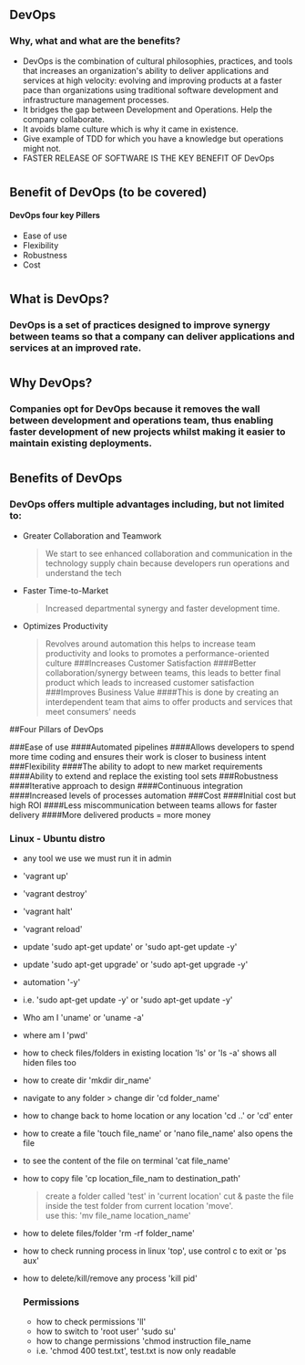 ## DevOps
### Why, what and what are the benefits?
- DevOps is the combination of cultural philosophies, practices, and tools that increases an organization's ability to deliver applications and services at high velocity: evolving and improving products at a faster pace than organizations using traditional software development and infrastructure management processes.
- It bridges the gap between Development and Operations. Help the company collaborate.
- It avoids blame culture which is why it came in existence.
- Give example of TDD for which you have a knowledge but operations might not.
- FASTER RELEASE OF SOFTWARE IS THE KEY BENEFIT OF DevOps
  #
  
## Benefit of DevOps (to be covered)
#### DevOps four key Pillers
- Ease of use  
- Flexibility 
- Robustness
- Cost
  #

## What is DevOps?

### DevOps is a set of practices designed to improve synergy between teams so that a company can deliver applications and services at an improved rate.
#
## Why DevOps?

### Companies opt for DevOps because it removes the wall between development and operations team, thus enabling faster development of new projects whilst making it easier to maintain existing deployments.
#
## Benefits of DevOps

### DevOps offers multiple advantages including, but not limited to:

- Greater Collaboration and Teamwork
  > We start to see enhanced collaboration and communication in the technology supply chain because developers run operations and understand the tech
- Faster Time-to-Market
    >Increased departmental synergy and faster development time.
- Optimizes Productivity
    >Revolves around automation this helps to increase team productivity and looks to promotes a performance-oriented culture
###Increases Customer Satisfaction
####Better collaboration/synergy between teams, this leads to better final product which leads to increased customer satisfaction
###Improves Business Value
####This is done by creating an interdependent team that aims to offer products and services that meet consumers’ needs


##Four Pillars of DevOps

###Ease of use
####Automated pipelines
####Allows developers to spend more time coding and ensures their work is closer to business intent
###Flexibility
####The ability to adopt to new market requirements
####Ability to extend and replace the existing tool sets
###Robustness
####Iterative approach to design
####Continuous integration
####Increased levels of processes automation
###Cost
####Initial cost but high ROI
####Less miscommunication between teams allows for faster delivery
####More delivered products = more money


### Linux - Ubuntu distro
- any tool we use we must run it in admin
- 'vagrant up'
- 'vagrant destroy'
- 'vagrant halt' 
- 'vagrant reload'
- update 'sudo apt-get update' or 'sudo apt-get update -y'
- update 'sudo apt-get upgrade' or 'sudo apt-get upgrade -y'
- automation '-y'
- i.e. 'sudo apt-get update -y' or 'sudo apt-get update -y'
- Who am I 'uname' or 'uname -a'
- where am I 'pwd'
- how to check files/folders in existing location 'ls' or 'ls -a' shows all hiden files too
- how to create dir 'mkdir dir_name'
- navigate to any folder  > change dir 'cd folder_name'
- how to change back to home location or any location 'cd ..' or 'cd' enter
- how to create a file 'touch file_name' or 'nano file_name' also opens the file
- to see the content of the file on terminal 'cat file_name'
- how to copy file 'cp location_file_nam to destination_path'
    >create a folder called 'test' in 'current location'
    >cut & paste the file inside the test folder from current location 'move'.    
    >use this: 'mv file_name location_name'
- how to delete files/folder 'rm -rf folder_name'
- how to check running process in linux 'top', use control c to exit or 'ps aux'
- how to delete/kill/remove any process 'kill pid' 
  
  ### Permissions
  - how to check permissions 'll'
  - how to switch to 'root user' 'sudo su'
  - how to change permissions 'chmod instruction file_name
  - i.e. 'chmod 400 test.txt', test.txt is now only readable
